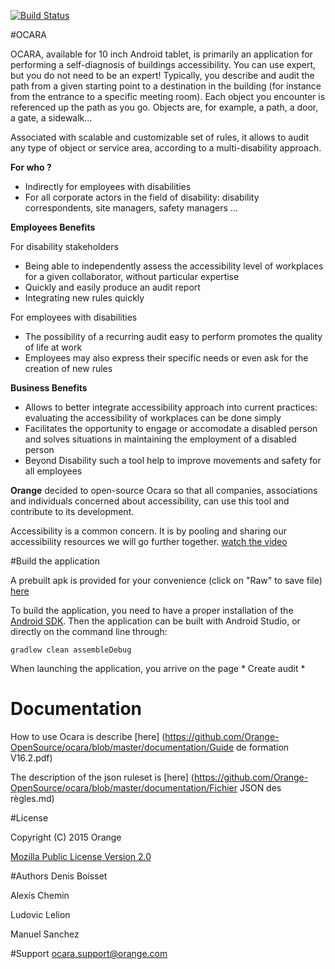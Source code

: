 [![Build Status](https://travis-ci.org/Orange-OpenSource/ocara.svg?branch=internationalisation)](https://travis-ci.org/Orange-OpenSource/ocara)

#OCARA

OCARA, available for 10 inch Android tablet, is primarily an application for performing a self-diagnosis of buildings accessibility. You can use expert, but you do not need to be an expert!
Typically, you describe and audit the path from a given starting point to a destination in the building (for instance from the entrance to a specific meeting room).
Each object you encounter is referenced up the path as you go. Objects are, for example, a path, a door, a gate, a sidewalk...
 
Associated with scalable and customizable set of rules, it allows to audit any type of object or service area, according to a multi-disability approach.


**For who ?**
 * Indirectly for employees with disabilities
 * For all corporate actors in the field of disability: disability correspondents, site managers, safety managers ...


**Employees  Benefits**

For disability stakeholders
   * Being able to independently assess the accessibility level of workplaces for a given collaborator, without particular expertise
   * Quickly and easily produce an audit report
   * Integrating new rules quickly

For employees with disabilities
   * The possibility of a recurring audit easy to perform promotes the quality of life at work
   * Employees may also express their specific needs or even ask for the creation of new rules

**Business Benefits**
   * Allows to better integrate accessibility approach into current practices: evaluating the accessibility of workplaces can be done simply
   * Facilitates the opportunity to engage or accomodate a disabled person and solves situations in maintaining the employment of a disabled person
   * Beyond Disability such a tool help to improve movements and safety for all employees 


**Orange** decided to open-source Ocara so that all companies, associations and individuals concerned about accessibility, can use this tool and contribute to its development.

   Accessibility is a common concern. It is by pooling and sharing our accessibility resources we will go further together.
   [watch the video](https://github.com/Orange-OpenSource/ocara/blob/master/documentation/Clip_OCARA.mp4)


#Build the application

A prebuilt apk is provided for your convenience (click on "Raw" to save file) [here](https://github.com/Orange-OpenSource/ocara/blob/master/demo/ocara-opensource-debug.apk)

To build the application, you need to have a proper installation of the [Android SDK](https://developer.android.com/sdk/index.html).
Then the application can be built with Android Studio, or directly on the command line through:
```shell
gradlew clean assembleDebug
```

When launching the application, you arrive on the page * Create audit *

# Documentation

How to use Ocara is describe [here] (https://github.com/Orange-OpenSource/ocara/blob/master/documentation/Guide de formation V16.2.pdf)

The description of the json ruleset is [here] (https://github.com/Orange-OpenSource/ocara/blob/master/documentation/Fichier JSON des règles.md)


#License

Copyright (C) 2015 Orange

[Mozilla Public License Version 2.0](https://www.mozilla.org/MPL/2.0)


#Authors
Denis Boisset

Alexis Chemin

Ludovic Lelion

Manuel Sanchez

#Support
ocara.support@orange.com